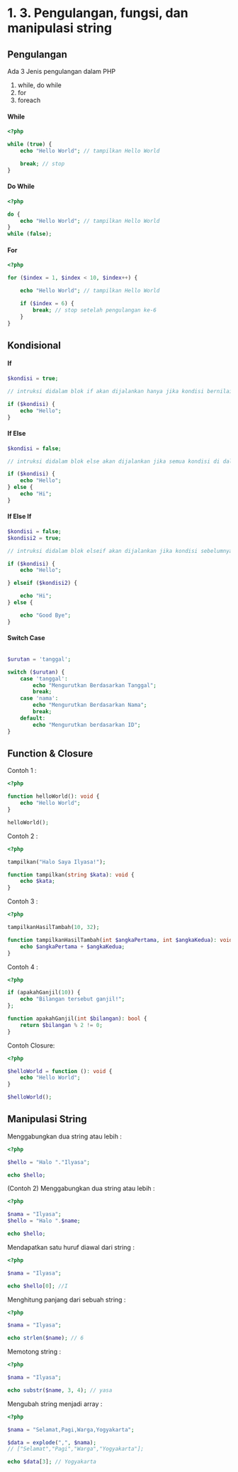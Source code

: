 # 1. 3. Pengulangan, fungsi, dan manipulasi string

## Pengulangan

Ada 3 Jenis pengulangan dalam PHP
1. while, do while
2. for
3. foreach

#### While
```php
<?php

while (true) {
    echo "Hello World"; // tampilkan Hello World

    break; // stop
}

```

#### Do While
```php
<?php

do {
    echo "Hello World"; // tampilkan Hello World
} 
while (false);

```

#### For
```php
<?php

for ($index = 1, $index < 10, $index++) {

    echo "Hello World"; // tampilkan Hello World

    if ($index = 6) {
        break; // stop setelah pengulangan ke-6
    }
} 

```

## Kondisional

#### If

```php
$kondisi = true;

// intruksi didalam blok if akan dijalankan hanya jika kondisi bernilai

if ($kondisi) {
    echo "Hello";
}

```

#### If Else

```php
$kondisi = false;

// intruksi didalam blok else akan dijalankan jika semua kondisi di dalam if bernilai false

if ($kondisi) {
    echo "Hello";
} else {
    echo "Hi";
}

```


#### If Else If

```php
$kondisi = false;
$kondisi2 = true;

// intruksi didalam blok elseif akan dijalankan jika kondisi sebelumnya bernilai false

if ($kondisi) {
    echo "Hello";

} elseif ($kondisi2) {

    echo "Hi";
} else {

    echo "Good Bye";
}

```


#### Switch Case

```php

$urutan = 'tanggal';

switch ($urutan) {
    case 'tanggal': 
        echo "Mengurutkan Berdasarkan Tanggal";
        break;
    case 'nama':
        echo "Mengurutkan Berdasarkan Nama";
        break;
    default:
        echo "Mengurutkan berdasarkan ID";
}

```


## Function & Closure
Contoh 1 : 
```php
<?php

function helloWorld(): void {
    echo "Hello World";
}

helloWorld();
```
Contoh 2 : 
```php
<?php

tampilkan("Halo Saya Ilyasa!");

function tampilkan(string $kata): void {
    echo $kata;
}

```

Contoh 3 : 
```php
<?php

tampilkanHasilTambah(10, 32);

function tampilkanHasilTambah(int $angkaPertama, int $angkaKedua): void {
    echo $angkaPertama + $angkaKedua;
}

```
Contoh 4 : 
```php
<?php

if (apakahGanjil(10)) {
    echo "Bilangan tersebut ganjil!";
};

function apakahGanjil(int $bilangan): bool {
    return $bilangan % 2 != 0;
}

```

Contoh Closure:
```php
<?php

$helloWorld = function (): void {
    echo "Hello World";
}

$helloWorld();
```


## Manipulasi String
Menggabungkan dua string atau lebih :
```php
<?php

$hello = "Halo "."Ilyasa";

echo $hello;

```
(Contoh 2) Menggabungkan dua string atau lebih :
```php
<?php

$nama = "Ilyasa";
$hello = "Halo ".$name;

echo $hello;

```

Mendapatkan satu huruf diawal dari string :
```php
<?php

$nama = "Ilyasa";

echo $hello[0]; //I

```

Menghitung panjang dari sebuah string :
```php
<?php

$nama = "Ilyasa";

echo strlen($name); // 6

```
Memotong string :
```php
<?php

$nama = "Ilyasa";

echo substr($name, 3, 4); // yasa

```

Mengubah string menjadi array :
```php
<?php

$nama = "Selamat,Pagi,Warga,Yogyakarta";

$data = explode(",", $nama); 
// ["Selamat","Pagi","Warga","Yogyakarta"];

echo $data[3]; // Yogyakarta

```